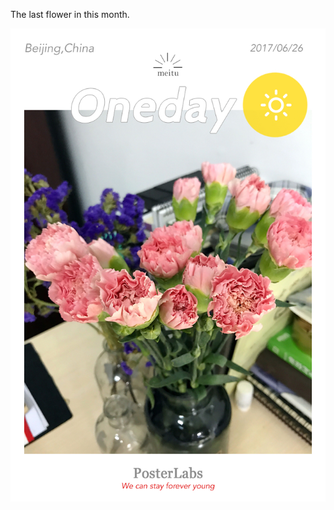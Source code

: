 The last flower in this month.

![Lisianthus](https://raw.githubusercontent.com/joshua19881228/my_blogs/master/Life_Discovery/Little_Things/figures/20170626.jpg "Lisianthus =480")
